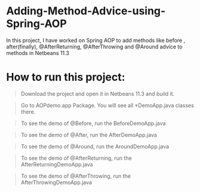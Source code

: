 # Adding-Method-Advice-using-Spring-AOP
In this project, I have worked on Spring AOP to add methods like before , after(finally), @AfterReturning, @AfterThrowing and @Around advice to methods in Netbeans 11.3

# How to run this project:

> Download the project and open it in Netbeans 11.3 and build it.

> Go to AOPdemo.app Package. You will see all *DemoApp.java classes there.

> To see the demo of @Before, run the BeforeDemoApp.java

> To see the demo of @After, run the AfterDemoApp.java

> To see the demo of @Around, run the AroundDemoApp.java

> To see the demo of @AfterReturning, run the AfterReturningDemoApp.java

> To see the demo of @AfterThrowing, run the AfterThrowingDemoApp.java
